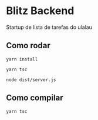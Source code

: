 # Blitz Backend

Startup de lista de tarefas do ulalau

## Como rodar

`yarn install`

`yarn tsc`

`node dist/server.js`

## Como compilar

`yarn tsc`